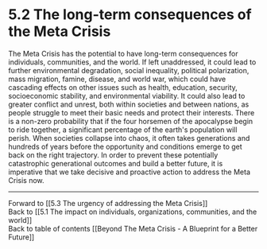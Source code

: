 # 5.2 The long-term consequences of the Meta Crisis

The Meta Crisis has the potential to have long-term consequences for individuals, communities, and the world. If left unaddressed, it could lead to further environmental degradation, social inequality, political polarization, mass migration, famine, disease, and world war, which could have cascading effects on other issues such as health, education, security, socioeconomic stability, and environmental viability. It could also lead to greater conflict and unrest, both within societies and between nations, as people struggle to meet their basic needs and protect their interests. There is a non-zero probability that if the four horsemen of the apocalypse begin to ride together, a significant percentage of the earth's population will perish. When societies collapse into chaos, it often takes generations and hundreds of years before the opportunity and conditions emerge to get back on the right trajectory. In order to prevent these potentially catastrophic generational outcomes and build a better future, it is imperative that we take decisive and proactive action to address the Meta Crisis now.

___

Forward to [[5.3 The urgency of addressing the Meta Crisis]]      
Back to [[5.1 The impact on individuals, organizations, communities, and the world]]    
Back to table of contents [[Beyond The Meta Crisis - A Blueprint for a Better Future]] 